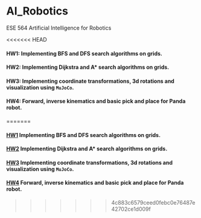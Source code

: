 # AI_Robotics
ESE 564 Artificial Intelligence for Robotics

<<<<<<< HEAD
#### HW1: Implementing BFS and DFS search algorithms on grids.
#### HW2: Implementing Dijkstra and A* search algorithms on grids.
#### HW3: Implementing coordinate transformations, 3d rotations and visualization using `MuJoCo`.
#### HW4: Forward, inverse kinematics and basic pick and place for Panda robot.
=======
#### [HW1](HW1) Implementing BFS and DFS search algorithms on grids.
#### [HW2](HW2) Implementing Dijkstra and A* search algorithms on grids.
#### [HW3](HW3) Implementing coordinate transformations, 3d rotations and visualization using `MuJoCo`.
#### [HW4](HW4) Forward, inverse kinematics and basic pick and place for Panda robot.
>>>>>>> 4c883c6579ceed0febc0e76487e42702ce1d009f
